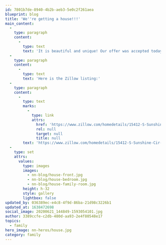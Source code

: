 ```yaml
---
id: 7801b7de-8940-4b2b-aeb3-5e0c2f261aea
blueprint: blog
title: 'We''re getting a house!!!'
main_content:
  -
    type: paragraph
    content:
      -
        type: text
        text: 'It is beautiful and unique! Our offer was accepted today!! It has a lot of natural light :)'
  -
    type: paragraph
    content:
      -
        type: text
        text: 'Here is the Zillow listing:'
  -
    type: paragraph
    content:
      -
        type: text
        marks:
          -
            type: link
            attrs:
              href: 'https://www.zillow.com/homedetails/15412-S-Sunshine-Cir-Plainfield-IL-60544/5354038_zpid/'
              rel: null
              target: null
              title: null
        text: 'https://www.zillow.com/homedetails/15412-S-Sunshine-Cir-Plainfield-IL-60544/5354038_zpid/'
  -
    type: set
    attrs:
      values:
        type: images
        images:
          - nn-blog/house-front.jpg
          - nn-blog/house-bedroom.jpg
          - nn-blog/house-family-room.jpg
        height: h-32
        style: gallery
        lightbox: false
updated_by: 036389ec-e4c8-4f9d-86ba-21d98c3226b1
updated_at: 1638472698
social_image: 20200621_144849-1593054101.jpg
author: 3389ccfe-c2db-480d-aa93-2e4f80548e17
topics:
  - family
hero_image: nn-heros/house.jpg
category: family
---
```

